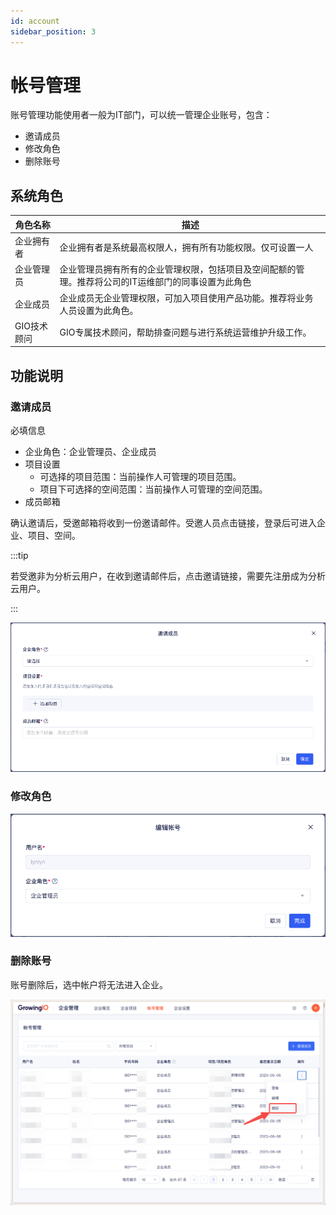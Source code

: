 ```yaml
---
id: account
sidebar_position: 3
---
```


# 帐号管理

账号管理功能使用者一般为IT部门，可以统一管理企业账号，包含：

* 邀请成员
* 修改角色
* 删除账号

## 系统角色

| 角色名称 | 描述 |
| ---| --- |
| 企业拥有者 | 企业拥有者是系统最高权限人，拥有所有功能权限。仅可设置一人 |
| 企业管理员 | 企业管理员拥有所有的企业管理权限，包括项目及空间配额的管理。推荐将公司的IT运维部门的同事设置为此角色
| 企业成员 | 企业成员无企业管理权限，可加入项目使用产品功能。推荐将业务人员设置为此角色。
|GIO技术顾问| GIO专属技术顾问，帮助排查问题与进行系统运营维护升级工作。

## 功能说明

### 邀请成员

必填信息

* 企业角色：企业管理员、企业成员
* 项目设置
  * 可选择的项目范围：当前操作人可管理的项目范围。
  * 项目下可选择的空间范围：当前操作人可管理的空间范围。
* 成员邮箱

确认邀请后，受邀邮箱将收到一份邀请邮件。受邀人员点击链接，登录后可进入企业、项目、空间。

:::tip

若受邀非为分析云用户，在收到邀请邮件后，点击邀请链接，需要先注册成为分析云用户。

:::

![图 8](/img/yaoqingchengyuan_account.png)  

### 修改角色

![图 9](/img/bianjizhanghao_account.png)  

### 删除账号

账号删除后，选中帐户将无法进入企业。

![图 2](/img/shanchuzhanghao_account.png)  
